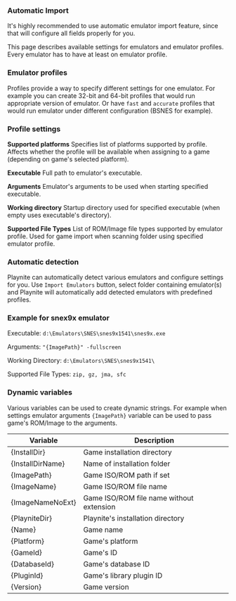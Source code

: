 ### Automatic Import

It's highly recommended to use automatic emulator import feature, since that will configure all fields properly for you.

This page describes available settings for emulators and emulator profiles. Every emulator has to have at least on emulator profile.

### Emulator profiles
Profiles provide a way to specify different settings for one emulator. For example you can create 32-bit and 64-bit profiles that would run appropriate version of emulator. Or have `fast` and `accurate` profiles that would run emulator under different configuration (BSNES for example).

### Profile settings

**Supported platforms**
Specifies list of platforms supported by profile. Affects whether the profile will be available when assigning to a game (depending on game's selected platform).

**Executable**
Full path to emulator's executable.

**Arguments**
Emulator's arguments to be used when starting specified executable.

**Working directory**
Startup directory used for specified executable (when empty uses executable's directory).

**Supported File Types**
List of ROM/Image file types supported by emulator profile. Used for game import when scanning folder using specified emulator profile.

### Automatic detection
Playnite can automatically detect various emulators and configure settings for you. Use `Import Emulators` button, select folder containing emulator(s) and Playnite will automatically add detected emulators with predefined profiles.

### Example for snex9x emulator
Executable: `d:\Emulators\SNES\snes9x1541\snes9x.exe`

Arguments: `"{ImagePath}" -fullscreen`

Working Directory: `d:\Emulators\SNES\snes9x1541\`

Supported File Types: `zip, gz, jma, sfc`

### Dynamic variables

Various variables can be used to create dynamic strings. For example when settings emulator arguments `{ImagePath}` variable can be used to pass game's ROM/Image to the arguments.

|Variable|Description|
| ------------- | ------------- |
|{InstallDir}|Game installation directory|
|{InstallDirName}|Name of installation folder
|{ImagePath}|Game ISO/ROM path if set|
|{ImageName}|Game ISO/ROM file name|
|{ImageNameNoExt}|Game ISO/ROM file name without extension|
|{PlayniteDir}|Playnite's installation directory|
|{Name}|Game name |
|{Platform}|Game's platform |
|{GameId}|Game's ID |
|{DatabaseId}|Game's database ID |
|{PluginId}|Game's library plugin ID |
|{Version}|Game version|
